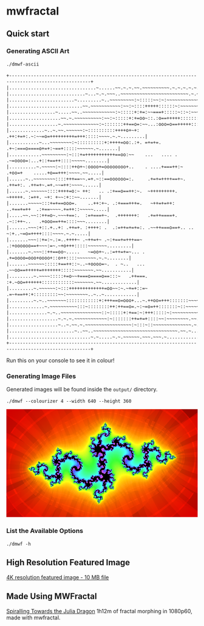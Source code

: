 # mwfractal

## Quick start
### Generating ASCII Art
```shell
./dmwf-ascii
```
```text
+----------------------------------------------------------------------------------------------------+
|................................~......~~.~.~.~~.~~~~~~~~~~.~.~.~.~.~..~............................|
|............................~...~.~.~~~..~~~~~~~~~~~~~~~~~~~~~~~~~.~.~.~.~.~~.......................|
|........................~.........~..~~~~~~~~~:~:::::~~:~:~~~~~~~~~~~~~.~.~...~.~...................|
|...........................~~.~~~~~~~~~~~:~~:~::::+++++::::::~:~~~~~~~~~~~~~~~...~..................|
|.................~.....~~..~~~~~~~~~~~~:~:::::+:+=:~~===+:::::~::~:~~~:~~~~~~~~~~~..~...............|
|...................~~.~.~~~~~~~~~~:~~:~:::::+:+=oo~::.:o==+++++::::::::~~::~~~~~~~~~.~.~............|
|..................~.~~~~~~~~~~~~~:~:::::::++==o=:~~...:ooo=o==+++++:::::::::::::~~~~~~~~.~..........|
|.............~..~.~~.~~~~~~:~::::::::::++++o+~+: .++:+=+:.~:~~=o=+++++++++=+++:::::~~~~.~.~.........|
|...........~...~~~~~~~~:~::::::::::+:++++=oo:.:+. =+=+=.   .+~:===o====o+=+:~==+:::::~~~~~~.~.......|
|............~~~~~~~~~:~:::+=+++++++++++==oo:~~    ...   .... . .~=oooo=:...+::+==++::::~~~~~........|
|..........~.~~~~~:~::::++o+~:oooo+=oooooooo+..    . ....+===++:~ .+oo=+    .....+o==+++:~~~~.~~.....|
|......~..~~~~~~~~::::+++==~~.=+.~::==oooooo=:.     .+=+=++++==+~. .++=+:. .++=+~.=+.~~=++:~~~~......|
|......~.~~~~~~::::++++=o:~ ++:   .. .:+==o==++:~.  ~+++++++++.    ~+++++. :=++. ~+: +~~:+::~~.......|
|.......~~~~~:::+=+==ooo=.    ..++:+~. .:+===+++=.   ~++=+=++:  ..+==+=++  .:+==~~~~.+=++::~~~~~.....|
|.....~~.~~::++=o~.~~~+==:.  :=+===+~.  .+++++++:   .+=++====+. .~::++~..   .+ooo==++=::::~~~........|
|.......~~~:+::.+..+: .++=+. :++++: .  .:=++=+=+=:. .~~++===o==+.. ..  ~:+..~=o=++++::::~~~~.~.~.....|
|.......~~~::+=:~.:=..++++~ .~++=+~ .~:+==+=+++==~     .:+oooooo==+~~~:=~.~+o+++:::::~~~~~~~.........|
|.......~.~~~::++==oo~.....   ~=oo+~..:=++=+=~... .     .+=oooo=ooo+oooo+::o++::::~~~~~~~.~.~........|
|.......~~~~~~:::::+==++::~..~+oooo=~.  . ~..   ...    .~~oo==+++++=+++++++:::::~~~~~~~.~~...........|
|.........~.~~~~:::::+=o~~+===o====o==:::~   .++===. :+.~oo=++++++::::::::::::~~~~~~~.~~.............|
|.........~.~~~~~~:~:::+++++++++++++=oo~~:~.~+=+::=~ .=~+==++:+:::::::::~~:~~~~~~~~..~..~............|
|.........~.~..~~~~~~~::::::::::::+:+++==o=ooo+...~.++oo=+++:::::::~~~~~~~~~~~~~~~~.~................|
|.............~.~~~~~~~~~~:::~::::::::++:++==o=.~:~=o=++:::::::~::~~~~~~~~~~~~~..~...................|
|..............~.~..~~~~~~~~~~~~~~~::~:::::+:+==:~:+++:::::~:~~~~~~~~~~~~~..~...~..~.................|
|..................~.~.~.~~~~~~~~~~~~:~:::::::++=+=+::::~~:~~~~~~~~.~~..~.~.~........................|
|..................~..~.~~.~.~~~~~~~~~~~~~~~~~:~:::~::~~~~~~~~~~~~~~.~.~.~...........................|
|........................~..~~..~~~~~~~~~~~~~~~~~~~~~~~~~~~~~~~.~~.~...~.............................|
|..............................~.~.....~.~.~~~~~~.~~~.~~~.~..........................................|
+----------------------------------------------------------------------------------------------------+
```
Run this on your console to see it in colour!

### Generating Image Files
Generated images will be found inside the `output/` directory.
```shell
./dmwf --colourizer 4 --width 640 --height 360
```
![Darts!](samples/fractal-cl%284%29_g%281%29_c%28-0.835,-0.2321%29_dp%280.00625,0.00625%29_i%2832%29_s%284,2.25%29_o%280,0%29.png)

### List the Available Options
```shell
./dmwf -h
```

## High Resolution Featured Image ###
[4K resolution featured image - 10 MB file](samples/fractal-cl%284%29_g%281%29_c%28-0.835,-0.2321%29_dp%280.00104167,0.00104167%29_i%2832%29_s%284,2.25%29_o%280,0%29.png)

## Made Using MWFractal ###
[Spiralling Towards the Julia Dragon](https://youtu.be/pL7BMrcrl_k)
1h12m of fractal morphing in 1080p60, made with mwfractal. 

